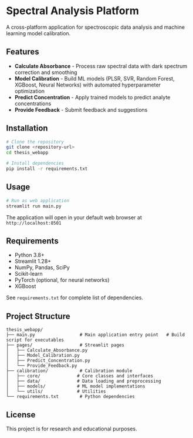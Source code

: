 # Spectral Analysis Platform

A cross-platform application for spectroscopic data analysis and machine learning model calibration.

## Features

- **Calculate Absorbance** - Process raw spectral data with dark spectrum correction and smoothing
- **Model Calibration** - Build ML models (PLSR, SVR, Random Forest, XGBoost, Neural Networks) with automated hyperparameter optimization
- **Predict Concentration** - Apply trained models to predict analyte concentrations
- **Provide Feedback** - Submit feedback and suggestions

## Installation

```bash
# Clone the repository
git clone <repository-url>
cd thesis_webapp

# Install dependencies
pip install -r requirements.txt
```

## Usage

```bash
# Run as web application
streamlit run main.py
```

The application will open in your default web browser at `http://localhost:8501`

## Requirements

- Python 3.8+
- Streamlit 1.28+
- NumPy, Pandas, SciPy
- Scikit-learn
- PyTorch (optional, for neural networks)
- XGBoost

See `requirements.txt` for complete list of dependencies.

## Project Structure

```
thesis_webapp/
├── main.py                 # Main application entry point   # Build script for executables
├── pages/                  # Streamlit pages
│   ├── Calculate_Absorbance.py
│   ├── Model_Calibration.py
│   ├── Predict_Concentration.py
│   └── Provide_Feedback.py
├── calibration/            # Calibration module
│   ├── core/              # Core classes and interfaces
│   ├── data/              # Data loading and preprocessing
│   ├── models/            # ML model implementations
│   └── utils/             # Utilities
└── requirements.txt        # Python dependencies
```

## License

This project is for research and educational purposes.

